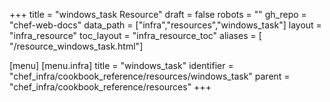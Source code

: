 +++
title = "windows_task Resource"
draft = false
robots = ""
gh_repo = "chef-web-docs"
data_path = ["infra","resources","windows_task"]
layout = "infra_resource"
toc_layout = "infra_resource_toc"
aliases = [ "/resource_windows_task.html"]

[menu]
  [menu.infra]
    title = "windows_task"
    identifier = "chef_infra/cookbook_reference/resources/windows_task"
    parent = "chef_infra/cookbook_reference/resources"
+++

<!-- The contents of this page are automatically generated from the windows_task.yaml file in the data directory. -->
<!-- To suggest a change, edit the https://github.com/chef/chef/blob/main/lib/chef/resource/windows_task.rb file
      and submit a pull request to the https://github.com/chef/chef repository. -->

